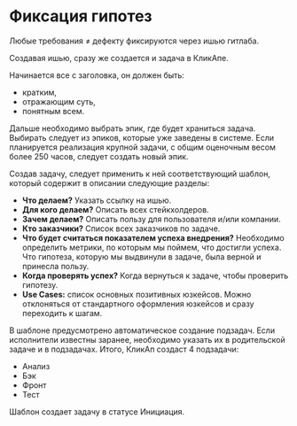 # Фиксация гипотез

Любые требования ≠ дефекту фиксируются через ишью гитлаба. 

Создавая ишью, сразу же создается и задача в КликАпе.

Начинается все с заголовка, он должен быть:
- кратким,
- отражающим суть,
- понятным всем.

Дальше необходимо выбрать эпик, где будет храниться задача. Выбирать следует из эпиков, которые уже заведены в системе. Если планируется реализация крупной задачи, с общим оценочным весом более 250 часов, следует создать новый эпик.

Создав задачу, следует применить к ней соответствующий шаблон, который содержит в описании следующие разделы:
- **Что делаем?** Указать ссылку на ишью.
- **Для кого делаем?** Описать всех стейкхолдеров.
- **Зачем делаем?** Описать пользу для пользователя и/или компании.
- **Кто заказчики?** Список всех заказчиков по задаче.
- **Что будет считаться показателем успеха внедрения?** Необходимо определить метрики, по которым мы поймем, что достигли успеха. Что гипотеза, которую мы выдвинули в задаче, была верной и принесла пользу.
- **Когда проверять успех?** Когда вернуться к задаче, чтобы проверить гипотезу.
- **Use Cases:** список основных позитивных юзкейсов. Можно отклоняться от стандартного оформления юзкейсов и сразу переходить к шагам.

В шаблоне предусмотрено автоматическое создание подзадач. Если исполнители известны заранее, необходимо указать их в родительской задаче и в подзадачах. Итого, КликАп создаст 4 подзадачи:
- Анализ
- Бэк
- Фронт
- Тест

Шаблон создает задачу в статусе Инициация.